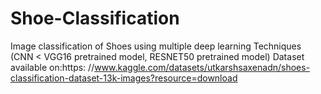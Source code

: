 # Shoe-Classification
Image classification of Shoes using multiple deep learning Techniques (CNN &lt; VGG16 pretrained model, RESNET50 pretrained model)
Dataset available on:https: //www.kaggle.com/datasets/utkarshsaxenadn/shoes-classification-dataset-13k-images?resource=download
